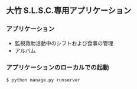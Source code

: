 ## 大竹 S.L.S.C.専用アプリケーション

### アプリケーション

- 監視救助活動中のシフトおよび食事の管理
- アルバム

### アプリケーションのローカルでの起動

```shell
$ python manage.py runserver
```
